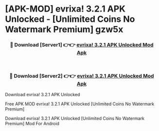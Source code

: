 # [APK-MOD] evrixa! 3.2.1 APK Unlocked - [Unlimited Coins No Watermark Premium] gzw5x



<div align="center">
<h3>🔴 Download [Server1] 👉👉 <a href="https://momento.my/?title=evrixa!_3.2.1_APK_Unlocked">evrixa! 3.2.1 APK Unlocked Mod Apk</a></h3><br>

<h3>🔴 Download [Server2] 👉👉 <a href="https://momento.my/?title=evrixa!_3.2.1_APK_Unlocked">evrixa! 3.2.1 APK Unlocked Mod Apk</a></h3>
</div>



Download evrixa! 3.2.1 APK Unlocked 

Free APK MOD evrixa! 3.2.1 APK Unlocked [Unlimited Coins No Watermark Premium]

Download evrixa! 3.2.1 APK Unlocked [Unlimited Coins No Watermark Premium] Mod For Android
